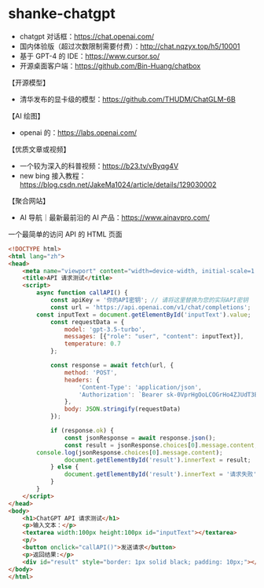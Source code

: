 # shanke-chatgpt

- chatgpt 对话框：https://chat.openai.com/
- 国内体验版（超过次数限制需要付费）：http://chat.nqzyx.top/h5/10001
- 基于 GPT-4 的 IDE：https://www.cursor.so/
- 开源桌面客户端：https://github.com/Bin-Huang/chatbox

【开源模型】

- 清华发布的显卡级的模型：https://github.com/THUDM/ChatGLM-6B

【AI 绘图】

- openai 的：https://labs.openai.com/

【优质文章或视频】

- 一个较为深入的科普视频：https://b23.tv/vByqg4V
- new bing 接入教程：https://blog.csdn.net/JakeMa1024/article/details/129030002

【聚合网站】
- AI 导航｜最新最前沿的 AI 产品：https://www.ainavpro.com/




一个最简单的访问 API 的 HTML 页面
```HTML
<!DOCTYPE html>
<html lang="zh">
<head>
    <meta name="viewport" content="width=device-width, initial-scale=1.0">
    <title>API 请求测试</title>
    <script>
        async function callAPI() {
            const apiKey = '你的API密钥'; // 请将这里替换为您的实际API密钥
            const url = 'https://api.openai.com/v1/chat/completions';
	    const inputText = document.getElementById('inputText').value;
            const requestData = {
                model: 'gpt-3.5-turbo',
                messages: [{"role": "user", "content": inputText}],
                temperature: 0.7
            };

            const response = await fetch(url, {
                method: 'POST',
                headers: {
                    'Content-Type': 'application/json',
                    'Authorization': `Bearer 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`
                },
                body: JSON.stringify(requestData)
            });

            if (response.ok) {
                const jsonResponse = await response.json();
                const result = jsonResponse.choices[0].message.content;
		console.log(jsonResponse.choices[0].message.content);
                document.getElementById('result').innerText = result;
            } else {
                document.getElementById('result').innerText = '请求失败';
            }
        }
    </script>
</head>
<body>
    <h1>ChatGPT API 请求测试</h1>
    <p>输入文本：</p>
    <textarea width:100px height:100px id="inputText"></textarea>
    <p/>
    <button onclick="callAPI()">发送请求</button>
    <p>返回结果:</p>
    <div id="result" style="border: 1px solid black; padding: 10px;"></div>
</body>
</html>
```
